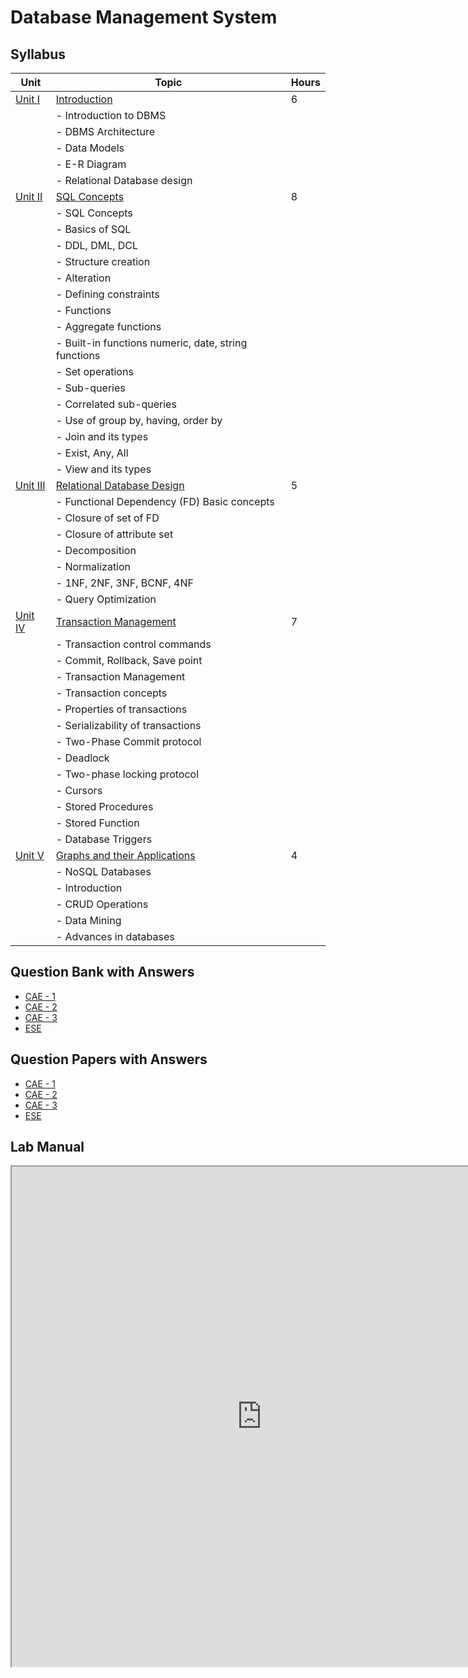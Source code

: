 # Database Management System

## **Syllabus**

| Unit   | Topic                                               | Hours |
| ------ | --------------------------------------------------- | ----- |
| [Unit I](Unit1.md) | [Introduction](Unit1.md)                                  | 6     |
|        | - Introduction to DBMS                            |       |
|        | - DBMS Architecture                                |       |
|        | - Data Models                                      |       |
|        | - E-R Diagram                                      |       |
|        | - Relational Database design                       |       |
| [Unit II](Unit2.md) | [SQL Concepts](Unit2.md)                        | 8     |
|        | - SQL Concepts                                     |       |
|        | - Basics of SQL                                    |       |
|        | - DDL, DML, DCL                                    |       |
|        | - Structure creation                                |       |
|        | - Alteration                                       |       |
|        | - Defining constraints                             |       |
|        | - Functions                                        |       |
|        | - Aggregate functions                              |       |
|        | - Built-in functions numeric, date, string functions |     |
|        | - Set operations                                   |       |
|        | - Sub-queries                                      |       |
|        | - Correlated sub-queries                           |       |
|        | - Use of group by, having, order by                |       |
|        | - Join and its types                               |       |
|        | - Exist, Any, All                                   |       |
|        | - View and its types                               |       |
| [Unit III](Unit3.md) | [Relational Database Design](Unit3.md)                   | 5     |
|        | - Functional Dependency (FD) Basic concepts        |       |
|        | - Closure of set of FD                             |       |
|        | - Closure of attribute set                         |       |
|        | - Decomposition                                    |       |
|        | - Normalization                                    |       |
|        | - 1NF, 2NF, 3NF, BCNF, 4NF                         |       |
|        | - Query Optimization                               |       |
| [Unit IV](Unit4.md) | [Transaction Management](Unit4.md)                       | 7     |
|        | - Transaction control commands                     |       |
|        | - Commit, Rollback, Save point                     |       |
|        | - Transaction Management                            |       |
|        | - Transaction concepts                             |       |
|        | - Properties of transactions                       |       |
|        | - Serializability of transactions                   |       |
|        | - Two-Phase Commit protocol                        |       |
|        | - Deadlock                                         |       |
|        | - Two-phase locking protocol                       |       |
|        | - Cursors                                          |       |
|        | - Stored Procedures                                |       |
|        | - Stored Function                                  |       |
|        | - Database Triggers                                |       |
| [Unit V](Unit5.md) | [Graphs and their Applications](Unit5.md)                | 4     |
|        | - NoSQL Databases                                  |       |
|        | - Introduction                                     |       |
|        | - CRUD Operations                                  |       |
|        | - Data Mining                                      |       |
|        | - Advances in databases                            |       |

## Question Bank with Answers
- [CAE - 1](DBMS-CAE-1-Question-Bank.md) 
- [CAE - 2](DBMS-CAE-2-Question-Bank.md)
- [CAE - 3]()
- [ESE]()

## Question Papers with Answers
- [CAE - 1]()
- [CAE - 2]()
- [CAE - 3]()
- [ESE]()


## Lab Manual

<iframe src="https://drive.google.com/file/d/12Rrbube56zhNcWrWVlK21ofFSSr_LPxF/preview" width="800px" height="800px"></iframe>